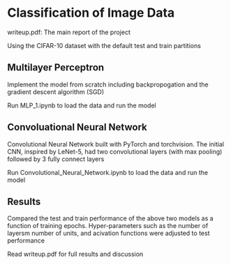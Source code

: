 # Classification of Image Data

writeup.pdf: The main report of the project

Using the CIFAR-10 dataset with the default test and train partitions

## Multilayer Perceptron
Implement the model from scratch including backpropogation and the gradient descent algorithm (SGD)

Run MLP_1.ipynb to load the data and run the model

## Convoluational Neural Network
Convolutional Neural Network built with PyTorch and torchvision. The initial CNN, inspired by LeNet-5, had two convolutional layers (with max pooling) followed by 3 fully connect layers

Run Convolutional_Neural_Network.ipynb to load the data and run the model

## Results
Compared the test and train performance of the above two models as a function of training epochs. Hyper-parameters such as the number of layersm number of units, and acivation functions were adjusted to test performance

Read writeup.pdf for full results and discussion

